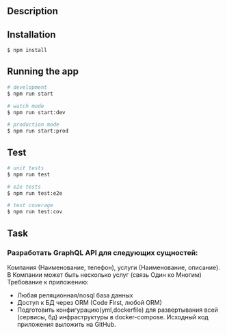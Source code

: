 ## Description

## Installation

```bash
$ npm install
```

## Running the app

```bash
# development
$ npm run start

# watch mode
$ npm run start:dev

# production mode
$ npm run start:prod
```

## Test

```bash
# unit tests
$ npm run test

# e2e tests
$ npm run test:e2e

# test coverage
$ npm run test:cov
```

## Task

### Разработать GraphQL API для следующих сущностей:
Компания (Наименование, телефон), услуги (Наименование, описание).
В Компании может быть несколько услуг (связь Один ко Многим)
Требование к приложению:
- Любая реляционная/nosql база данных
- Доступ к БД через ORM (Code First, любой ORM)
- Подготовить конфигурацию(yml,dockerfile) для развертывания всей (сервисы, бд) инфраструктуры в docker-compose.
Исходный код приложения выложить на GitHub.
